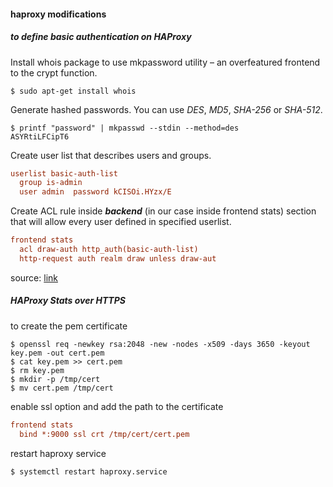 #### haproxy modifications

##### to define basic authentication on HAProxy

Install whois package to use mkpassword utility – an overfeatured frontend to the crypt function.

```shell
$ sudo apt-get install whois
```

Generate hashed passwords. You can use *DES*, *MD5*, *SHA-256* or *SHA-512*.

```shell
$ printf "password" | mkpasswd --stdin --method=des
ASYRtiLFCipT6
```

Create user list that describes users and groups.

```cfg
userlist basic-auth-list
  group is-admin                                                                               
  user admin  password kCISOi.HYzx/E                                          groups is-admin
```

Create ACL rule inside ***backend*** (in our case inside frontend stats) section that will allow every user defined in specified userlist.

```cfg
frontend stats
  acl draw-auth http_auth(basic-auth-list)
  http-request auth realm draw unless draw-aut
```

source: [link](https://sleeplessbeastie.eu/2018/03/08/how-to-define-basic-authentication-on-haproxy/)



##### HAProxy Stats over HTTPS

to create the pem certificate

```shell
$ openssl req -newkey rsa:2048 -new -nodes -x509 -days 3650 -keyout key.pem -out cert.pem
$ cat key.pem >> cert.pem
$ rm key.pem
$ mkdir -p /tmp/cert
$ mv cert.pem /tmp/cert
```

enable ssl option and add the path to the certificate

```cfg
frontend stats
  bind *:9000 ssl crt /tmp/cert/cert.pem
```

restart haproxy service

```shell
$ systemctl restart haproxy.service
```

